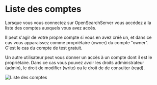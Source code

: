 Liste des comptes
=================

Lorsque vous vous connectez sur OpenSearchServer vous accédez
à la liste des comptes auxquels vous avez accès.

Il peut s'agir de votre propre compte si vous en avez créé un,
et dans ce cas vous apparaissez comme propriétaire (owner) du compte "owner".
C'est le cas du compte de test gratuit.

Un autre utilisateur peut vous donner un accès à un compte dont il est le propriétaire.
Dans ce cas vous pouvez avoir les droits administrateur (admin), le droit de modifier (write)
ou le droit de de consulter (read).

![Liste des comptes](/assets/account-list.png)